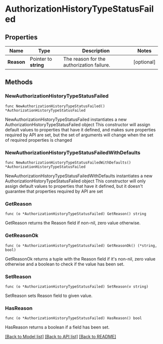 # AuthorizationHistoryTypeStatusFailed

## Properties

Name | Type | Description | Notes
------------ | ------------- | ------------- | -------------
**Reason** | Pointer to **string** | The reason for the authorization failure. | [optional] 

## Methods

### NewAuthorizationHistoryTypeStatusFailed

`func NewAuthorizationHistoryTypeStatusFailed() *AuthorizationHistoryTypeStatusFailed`

NewAuthorizationHistoryTypeStatusFailed instantiates a new AuthorizationHistoryTypeStatusFailed object
This constructor will assign default values to properties that have it defined,
and makes sure properties required by API are set, but the set of arguments
will change when the set of required properties is changed

### NewAuthorizationHistoryTypeStatusFailedWithDefaults

`func NewAuthorizationHistoryTypeStatusFailedWithDefaults() *AuthorizationHistoryTypeStatusFailed`

NewAuthorizationHistoryTypeStatusFailedWithDefaults instantiates a new AuthorizationHistoryTypeStatusFailed object
This constructor will only assign default values to properties that have it defined,
but it doesn't guarantee that properties required by API are set

### GetReason

`func (o *AuthorizationHistoryTypeStatusFailed) GetReason() string`

GetReason returns the Reason field if non-nil, zero value otherwise.

### GetReasonOk

`func (o *AuthorizationHistoryTypeStatusFailed) GetReasonOk() (*string, bool)`

GetReasonOk returns a tuple with the Reason field if it's non-nil, zero value otherwise
and a boolean to check if the value has been set.

### SetReason

`func (o *AuthorizationHistoryTypeStatusFailed) SetReason(v string)`

SetReason sets Reason field to given value.

### HasReason

`func (o *AuthorizationHistoryTypeStatusFailed) HasReason() bool`

HasReason returns a boolean if a field has been set.


[[Back to Model list]](../README.md#documentation-for-models) [[Back to API list]](../README.md#documentation-for-api-endpoints) [[Back to README]](../README.md)


